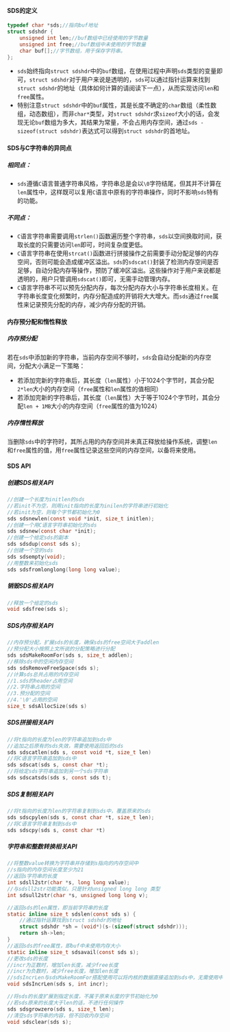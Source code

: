 #### SDS的定义

```c
typedef char *sds;//指向buf地址
struct sdshdr {
    unsigned int len;//buf数组中已经使用的字节数量
    unsigned int free;//buf数组中未使用的字节数量
    char buf[];//字节数组，用于保存字符串。
};
```

- `sds`始终指向`struct sdshdr`中的`buf`数组，在使用过程中声明`sds`类型的变量即可，`struct sdshdr`对于用户来说是透明的，`sds`可以通过指针运算来找到`struct sdshdr`的地址（具体如何计算的请阅读下一点），从而实现访问`len`和`free`属性。
- 特别注意`struct sdshdr`中的`buf`属性，其是长度不确定的`char`数组（柔性数组，动态数组），而非`char*`类型，对`struct sdshdr`求`sizeof`大小的话，会发现无论`buf`数组为多大，其结果为常量，不会占用内存空间，通过`sds - sizeof(struct sdshdr)`表达式可以得到`struct sdshdr`的首地址。

#### SDS与C字符串的异同点

##### 相同点：

- `sds`遵循`C`语言普通字符串风格，字符串总是会以`\0`字符结尾，但其并不计算在`len`属性中，这样既可以复用`C`语言中原有的字符串操作，同时不影响`sds`特有的功能。

##### 不同点：

- `C`语言字符串需要调用`strlen()`函数遍历整个字符串，`sds`以空间换取时间，获取长度的只需要访问`len`即可，时间复杂度更低。
- `C`语言字符串在使用`strcat()`函数进行拼接操作之前需要手动分配足够的内存空间，否则可能会造成缓冲区溢出。`sds`的`sdscat()`封装了检测内存空间是否足够，自动分配内存等操作，预防了缓冲区溢出。这些操作对于用户来说都是透明的，用户只管调用`sdscat()`即可，无需手动管理内存。
- `C`语言字符串不可以预先分配内存，每次分配内存大小与字符串长度相关。在字符串长度变化频繁时，内存分配造成的开销将大大增大。而`sds`通过`free`属性来记录预先分配的内存，减少内存分配的开销。

#### 内存预分配和惰性释放

##### 内存预分配

若在`sds`中添加新的字符串，当前内存空间不够时，`sds`会自动分配新的内存空间，分配大小满足一下策略：

- 若添加完新的字符串后，其长度（`len`属性）小于1024个字节时，其会分配`2*len`大小的内存空间（`free`属性和`len`属性的值相同）
- 若添加完新的字符串后，其长度（`len`属性）大于等于1024个字节时，其会分配`len + 1MB`大小的内存空间（`free`属性的值为1024）

##### 内存惰性释放

当删除`sds`中的字符时，其所占用的内存空间并未真正释放给操作系统，调整`len`和`free`属性的值，用`free`属性记录这些空间的内存空间，以备将来使用。

#### SDS API

##### 创建SDS相关API

```c
//创建一个长度为initlen的sds
//若init不为空，则用init指向的长度为inilen的字符串进行初始化
//若init为空，则每个字节都初始化为0
sds sdsnewlen(const void *init, size_t initlen);
//创建一个用C语言字符串初始化的sds
sds sdsnew(const char *init);
//创建一个给定sds的副本
sds sdsdup(const sds s);
//创建一个空的sds
sds sdsempty(void);
//用整数来初始化sds
sds sdsfromlonglong(long long value);
```

##### 销毁SDS相关API

```c
//释放一个给定的sds
void sdsfree(sds s);
```

##### SDS内存相关API

```c
//内存预分配，扩展sds的长度，确保sds的free空间大于addlen
//预分配大小按照上文所说的分配策略进行分配
sds sdsMakeRoomFor(sds s, size_t addlen);   
//移除sds中的空闲内存空间
sds sdsRemoveFreeSpace(sds s);
//计算sds总共占用的内存空间
//1.sds的header占用空间 
//2.字符串占用的空间
//3.预分配的空间
//4.'\0'占用的空间
size_t sdsAllocSize(sds s)
```

##### SDS拼接相关API

```c
//将t指向的长度为len的字符串追加到sds中
//追加之后原有的sds失效，需要使用返回后的sds
sds sdscatlen(sds s, const void *t, size_t len)
//将C语言字符串追加到sds中
sds sdscat(sds s, const char *t); 
//将给定sds字符串追加到另一个sds字符串
sds sdscatsds(sds s, const sds t);
```

##### SDS复制相关API

```c
//将t指向的长度为len的字符串复制到sds中，覆盖原来的sds
sds sdscpylen(sds s, const char *t, size_t len);
//将C语言字符串复制到sds中
sds sdscpy(sds s, const char *t)
```

##### 字符串和整数转换相关API

```c
//将整数value转换为字符串并存储到s指向的内存空间中
//s指向的内存空间长度至少为21
//返回s字符串的长度
int sdsll2str(char *s, long long value);
//与sdsll2str功能类似，只是针对unsigned long long 类型
int sdsull2str(char *s, unsigned long long v);
```



```c
//返回sds的len属性，即当前字符串的长度
static inline size_t sdslen(const sds s) {
    //通过指针运算找到struct sdshdr的地址
    struct sdshdr *sh = (void*)(s-(sizeof(struct sdshdr)));
    return sh->len;
}
//返回sds的free属性，即buf中未使用内存大小
static inline size_t sdsavail(const sds s);
//更改sds的长度
//incr为正数时，增加len长度，减少free长度
//incr为负数时，减少free长度，增加len长度
//sdsIncrLen与sdsMakeRoomFor搭配使用可以将内核的数据直接追加到sds中，无需使用中间缓冲区
void sdsIncrLen(sds s, int incr);

//将sds的长度扩展到指定长度，不属于原来长度的字节初始化为0
//若sds原来的长度大于len的话，不进行任何操作
sds sdsgrowzero(sds s, size_t len);
//清空sds字符串的内容，但不回收内存空间
void sdsclear(sds s);    
```

